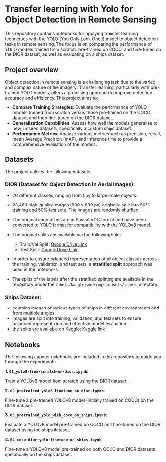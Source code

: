 # Transfer learning with Yolo for Object Detection in Remote Sensing

This repository contains notebooks for applying transfer learning techniques with the YOLO (You Only Look Once) model to object detection tasks in remote sensing. The focus is on comparing the performance of YOLO models trained from scratch, pre-trained on COCO, and fine-tuned on the DIOR dataset, as well as evaluating on a ships dataset.

## Project overview
Object detection in remote sensing is a challenging task due to the varied and complex nature of the imagery. Transfer learning, particularly with pre-trained YOLO models, offers a promising approach to improve detection accuracy and efficiency. This project aims to:

- **Compare Training Strategies**: Evaluate the performance of YOLO models trained from scratch versus those pre-trained on the COCO dataset and then fine-tuned on the DIOR dataset.
- **Generalization Capabilities**: Assess how well the models generalize to new, unseen datasets, specifically a custom ships dataset.
- **Performance Metrics**: Analyze various metrics such as precision, recall, mean Average Precision (mAP), and inference time to provide a comprehensive evaluation of the models.
## Datasets
The project utilizes the following datasets:

### DIOR (Dataset for Object Detection in Aerial Images):
  - 20 different classes, ranging from tiny to large-scale objects.
  - 23,463 high-quality images (800 x 800 px) originally split into 50% training and 50% test sets. The images are randomly shuffled.
  - The original annotations are in Pascal VOC format and have been converted to YOLO format for compatibility with the YOLOv8 model.
  - The original splits are available via the following links:
      
    - Train/Val Split: [Google Drive Link](https://drive.google.com/uc?id=1ZHbHDM6hYAEGDC_K5eiW0yF_lzVgpuir)
    - Test Split: [Google Drive Link](https://drive.google.com/uc?id=11SXPqcESez9qTn4Z5Q3v35K9hRwO_epr)
  - In order to ensure balanced representation of all object classes across the training, validation, and test sets, a **stratified split** approach was used in the notebooks.
  - The splits of the labels after the stratified splitting are available in the repository under the `labels/kaggle/working/datasets/labels` directory.

### Ships Dataset: 
- contains images of various types of ships in different environments and from multiple angles.
- images are split into training, validation, and test sets to ensure balanced representation and effective model evaluation.
- the splits are available on Kaggle: [Kaggle link](https://www.kaggle.com/datasets/siddharthkumarsah/ships-in-aerial-images)
## Notebooks
The following Jupyter notebooks are included in this repository to guide you through the experiments:

**1. `01_yolo8-from-scratch-on-dior.ipynb`**:

Train a YOLOv8 model from scratch using the DIOR dataset.

**2. `02_pretrained_yolo8_finetune_on_dior.ipynb`**:

Fine-tune a pre-trained YOLOv8 model (initially trained on COCO) on the DIOR dataset.

**3. `03_pretrained_yolo_with_coco_on_ships.ipynb`**:

Evaluate a YOLOv8 model pre-trained on COCO and fine-tuned on the DIOR dataset using the ships dataset.

**4. `04_coco-dior-yolo-finetune-on-ships.ipynb`**:

Fine-tune a YOLOv8 model pre-trained on both COCO and DIOR datasets specifically on the ships dataset.


